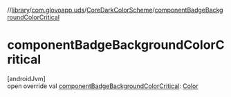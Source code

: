 //[library](../../../index.md)/[com.glovoapp.uds](../index.md)/[CoreDarkColorScheme](index.md)/[componentBadgeBackgroundColorCritical](component-badge-background-color-critical.md)

# componentBadgeBackgroundColorCritical

[androidJvm]\
open override val [componentBadgeBackgroundColorCritical](component-badge-background-color-critical.md): [Color](https://developer.android.com/reference/kotlin/androidx/compose/ui/graphics/Color.html)
